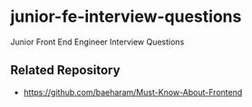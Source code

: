 # junior-fe-interview-questions

Junior Front End Engineer Interview Questions

## Related Repository

* https://github.com/baeharam/Must-Know-About-Frontend
